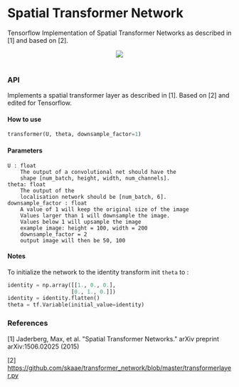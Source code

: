 # Spatial Transformer Network

Tensorflow Implementation of Spatial Transformer Networks as described in [1] and based on [2].

<div align="center">
  <img src="http://i.imgur.com/gfqLV3f.png"><br><br>
</div>

### API 
    
Implements a spatial transformer layer as described in [1].
Based on [2] and edited for Tensorflow.

#### How to use
```python
transformer(U, theta, downsample_factor=1)
```
    
#### Parameters

    U : float 
        The output of a convolutional net should have the
        shape [num_batch, height, width, num_channels]. 
    theta: float   
        The output of the
        localisation network should be [num_batch, 6].
    downsample_factor : float
        A value of 1 will keep the original size of the image
        Values larger than 1 will downsample the image. 
        Values below 1 will upsample the image
        example image: height = 100, width = 200
        downsample_factor = 2
        output image will then be 50, 100
        
    
#### Notes
To initialize the network to the identity transform init ``theta`` to :

```python
identity = np.array([[1., 0., 0.],
                    [0., 1., 0.]]) 
identity = identity.flatten()
theta = tf.Variable(initial_value=identity)
```        

### References

[1] Jaderberg, Max, et al. "Spatial Transformer Networks." arXiv preprint arXiv:1506.02025 (2015)

[2] https://github.com/skaae/transformer_network/blob/master/transformerlayer.py
